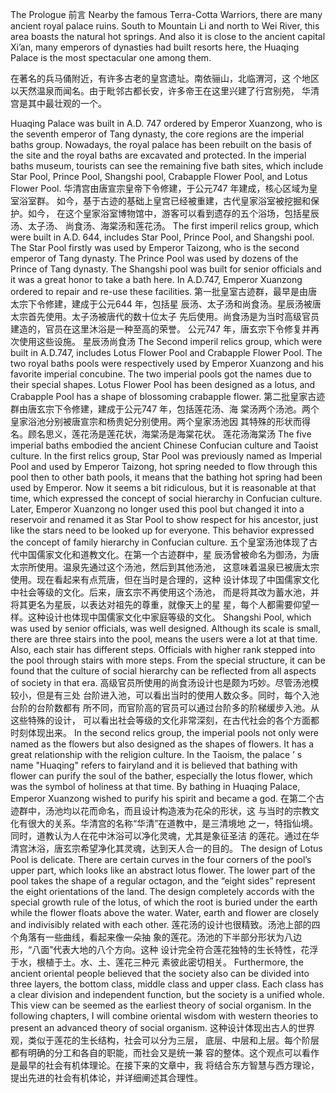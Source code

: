 The Prologue
前言
Nearby the famous Terra-Cotta Warriors, there are many ancient royal palace
ruins. South to Mountain Li and north to Wei River, this area boasts the natural hot
springs. And also it is close to the ancient capital Xi’an, many emperors of dynasties
had built resorts here, the Huaqing Palace is the most spectacular one among them.

在著名的兵马俑附近，有许多古老的皇宫遗址。南依骊山，北临渭河，这
个地区以天然温泉而闻名。由于毗邻古都长安，许多帝王在这里兴建了行宫别苑，
华清宫是其中最壮观的一个。

Huaqing Palace was built in A.D. 747 ordered by Emperor Xuanzong, who is the
seventh emperor of Tang dynasty, the core regions are the imperial baths group.
Nowadays, the royal palace has been rebuilt on the basis of the site and the royal
baths are excavated and protected. In the imperial baths museum, tourists can see the
remaining five bath sites, which include Star Pool, Prince Pool, Shangshi pool,
Crabapple Flower Pool, and Lotus Flower Pool.
华清宫由唐宣宗皇帝下令修建，于公元747 年建成，核心区域为皇室浴室群。
如今，基于古迹的基础上皇宫已经被重建，古代皇家浴室被挖掘和保护。如今，
在这个皇家浴室博物馆中，游客可以看到遗存的五个浴场，包括星辰汤、太子汤、
尚食汤、海棠汤和莲花汤。
The first imperil relics group, which were built in A.D. 644, includes Star Pool,
Prince Pool, and Shangshi pool. The Star Pool firstly was used by Emperor Taizong,
who is the second emperor of Tang dynasty. The Prince Pool was used by dozens of
the Prince of Tang dynasty. The Shangshi pool was built for senior officials and it was
a great honor to take a bath here. In A.D.747, Emperor Xuanzong ordered to repair
and re-use these facilities.
第一批皇室古迹群，最早是由唐太宗下令修建，建成于公元644 年，包括星
辰汤、太子汤和尚食汤。星辰汤被唐太宗首先使用。太子汤被唐代的数十位太子
先后使用。尚食汤是为当时高级官员建造的，官员在这里沐浴是一种至高的荣誉。
公元747 年，唐玄宗下令修复并再次使用这些设施。
星辰汤尚食汤
The Second imperil relics group, which were built in A.D.747, includes Lotus
Flower Pool and Crabapple Flower Pool. The two royal baths pools were respectively
used by Emperor Xuanzong and his favorite imperial concubine. The two imperial
pools got the names due to their special shapes. Lotus Flower Pool has been designed
as a lotus, and Crabapple Pool has a shape of blossoming crabapple flower.
第二批皇家古迹群由唐玄宗下令修建，建成于公元747 年，包括莲花汤、海
棠汤两个汤池。两个皇家浴池分别被唐宣宗和杨贵妃分别使用。两个皇家汤池因
其特殊的形状而得名。顾名思义，莲花汤是莲花状，海棠汤是海棠花状。
莲花汤海棠汤
The five imperial baths embodied the ancient Chinese Confucian culture and
Taoist culture. In the first relics group, Star Pool was previously named as Imperial
Pool and used by Emperor Taizong, hot spring needed to flow through this pool then
to other bath pools, it means that the bathing hot spring had been used by Emperor.
Now it seems a bit ridiculous, but it is reasonable at that time, which expressed the
concept of social hierarchy in Confucian culture. Later, Emperor Xuanzong no longer
used this pool but changed it into a reservoir and renamed it as Star Pool to show
respect for his ancestor, just like the stars need to be looked up for everyone. This
behavior expressed the concept of family hierarchy in Confucian culture.
五个皇室汤池体现了古代中国儒家文化和道教文化。在第一个古迹群中，星
辰汤曾被命名为御汤，为唐太宗所使用。温泉先通过这个汤池，然后到其他汤池，
这意味着温泉已被唐太宗使用。现在看起来有点荒唐，但在当时是合理的，这种
设计体现了中国儒家文化中社会等级的文化。后来，唐玄宗不再使用这个汤池，
而是将其改为蓄水池，并将其更名为星辰，以表达对祖先的尊重，就像天上的星
星，每个人都需要仰望一样。这种设计也体现中国儒家文化中家庭等级的文化。
Shangshi Pool, which was used by senior officials, was well designed. Although
its scale is small, there are three stairs into the pool, means the users were a lot at that
time. Also, each stair has different steps. Officials with higher rank stepped into the
pool through stairs with more steps. From the special structure, it can be found that
the culture of social hierarchy can be reflected from all aspects of society in that era.
高级官员所使用的尚食汤设计也是颇为巧妙。尽管汤池模较小，但是有三处
台阶进入池，可以看出当时的使用人数众多。同时，每个入池台阶的台阶数都有
所不同，而官阶高的官员可以通过台阶多的阶梯缓步入池。从这些特殊的设计，
可以看出社会等级的文化非常深刻，在古代社会的各个方面都时刻体现出来。
In the second relics group, the imperial pools not only were named as the flowers
but also designed as the shapes of flowers. It has a great relationship with the religion
culture. In the Taoism, the palace ’ s name "Huaqing" refers to fairyland and it is
believed that bathing with flower can purify the soul of the bather, especially the lotus
flower, which was the symbol of holiness at that time. By bathing in Huaqing Palace,
Emperor Xuanzong wished to purify his spirit and became a god.
在第二个古迹群中，汤池均以花而命名，而且设计构造液为花朵的形状，这
与当时的宗教文化有很大的关系。华清宫的名称“华清”在道教中，是三清境地
之一，特指仙境。同时，道教认为人在花中沐浴可以净化灵魂，尤其是象征圣洁
的莲花。通过在华清宫沐浴，唐玄宗希望净化其灵魂，达到天人合一的目的。
The design of Lotus Pool is delicate. There are certain curves in the four corners
of the pool’s upper part, which looks like an abstract lotus flower. The lower part of
the pool takes the shape of a regular octagon, and the “eight sides” represent the
eight orientations of the land. The design completely accords with the special growth
rule of the lotus, of which the root is buried under the earth while the flower floats
above the water. Water, earth and flower are closely and indivisibly related with each
other.
莲花汤的设计也很精致。汤池上部的四个角落有一些曲线，看起来像一朵抽
象的莲花。汤池的下半部分形状为八边形，“八面”代表大地的八个方向。这种
设计完全符合莲花独特的生长特性，花浮于水，根植于土。水、土、莲花三种元
素彼此密切相关。
Furthermore, the ancient oriental people believed that the society also can be
divided into three layers, the bottom class, middle class and upper class. Each class
has a clear division and independent function, but the society is a unified whole. This
view can be seemed as the earliest theory of social organism. In the following
chapters, I will combine oriental wisdom with western theories to present an advanced
theory of social organism.
这种设计体现出古人的世界观，类似于莲花的生长结构，社会可以分为三层，
底层、中层和上层。每个阶层都有明确的分工和各自的职能，而社会又是统一兼
容的整体。这个观点可以看作是最早的社会有机体理论。在接下来的文章中，我
将结合东方智慧与西方理论，提出先进的社会有机体论，并详细阐述其合理性。
